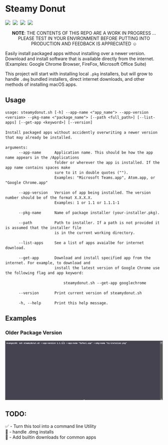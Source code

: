 # Steamy Donut

![](https://img.shields.io/badge/release-0.2.1-blue)&nbsp;
![](https://img.shields.io/badge/code-zshell-blue)&nbsp;
![](https://img.shields.io/badge/syntax-bashisms-blue)&nbsp;
![](https://img.shields.io/badge/macOS-10.14%2B-success)&nbsp;

<p align=center>
<b>NOTE</b>: THE CONTENTS OF THIS REPO ARE A WORK IN PROGRESS ... PLEASE TEST IN YOUR ENVIRONMENT BEFORE PUTTING INTO PRODUCTION AND FEEDBACK IS APPRECIATED ☺️
</p>

Easily install packaged apps without installing over a newer version. Download and install software that is available directly from the internet. (Examples: Google Chrome Browser, FireFox, Microsoft Office Suite)

This project will start with installing local `.pkg` installers, but will grow to handle `.dmg` bundled installers, direct internet downloads, and other methods of installing macOS apps.

## Usage

```
usage: steamydonut.sh [-h] --app-name <"app_name"> --app-version <version> --pkg-name <"package_name"> [--path <full_path>] [--list-apps] [--get-app <keyword>] [--version]

Install packaged apps without accidently overwriting a newer version that may already be installed.

arguments:
      --app-name      Application name. This should be how the app name appears in the /Applications 
                      folder or wherever the app is installed. If the app name contains spaces make 
                      sure to it in double quotes ("").
                      Examples: "Microsoft Teams.app", Atom.app, or "Google Chrome.app"

      --app-version   Version of app being installed. The version number should be of the format X.X.X.X.
                      Examples: 1 or 1.1 or 1.1.1-1

      --pkg-name      Name of package installer (your-installer.pkg).

      --path          Path to installer. If a path is not provided it is assumed that the installer file 
                      is in the current working directory.

      --list-apps     See a list of apps avaialbe for internet download.

      --get-app       Download and install specified app from the internet. For example, to download and 
                      install the latest version of Google Chrome use the following flag and app keyword: 

                          steamydonut.sh --get-app googlechrome

      --version       Print current version of steamydonut.sh

      -h, --help      Print this help message.
```


## Examples

### Older Package Version

![](images/steamydonut_older_pkg_version_demo.gif)


##   TODO:

✅ - Turn this tool into a command line Utility  
🔲 - handle .dmg installs  
🔲 - Add builtin downloads for common apps
